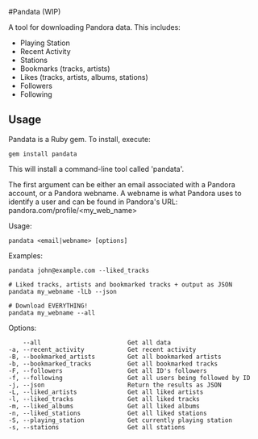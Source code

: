 #Pandata (WIP)

A tool for downloading Pandora data. This includes:

- Playing Station
- Recent Activity
- Stations
- Bookmarks (tracks, artists)
- Likes (tracks, artists, albums, stations)
- Followers
- Following

## Usage

Pandata is a Ruby gem. To install, execute:

    gem install pandata

This will install a command-line tool called 'pandata'.

The first argument can be either an email associated with a Pandora account, or
a Pandora webname. A webname is what Pandora uses to identify a user and
can be found in Pandora's URL: pandora.com/profile/\<my\_web\_name\>

Usage:

    pandata <email|webname> [options]

Examples:

    pandata john@example.com --liked_tracks

    # Liked tracks, artists and bookmarked tracks + output as JSON
    pandata my_webname -lLb --json
    
    # Download EVERYTHING!
    pandata my_webname --all

Options:

        --all                        Get all data
    -a, --recent_activity            Get recent activity
    -B, --bookmarked_artists         Get all bookmarked artists
    -b, --bookmarked_tracks          Get all bookmarked tracks
    -F, --followers                  Get all ID's followers
    -f, --following                  Get all users being followed by ID
    -j, --json                       Return the results as JSON
    -L, --liked_artists              Get all liked artists
    -l, --liked_tracks               Get all liked tracks
    -m, --liked_albums               Get all liked albums
    -n, --liked_stations             Get all liked stations
    -S, --playing_station            Get currently playing station
    -s, --stations                   Get all stations
